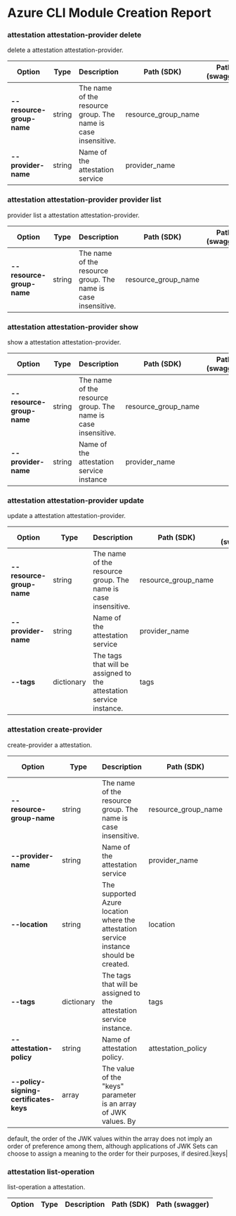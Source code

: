 # Azure CLI Module Creation Report

### attestation attestation-provider delete

delete a attestation attestation-provider.

|Option|Type|Description|Path (SDK)|Path (swagger)|
|------|----|-----------|----------|--------------|
|**--resource-group-name**|string|The name of the resource group. The name is case insensitive.|resource_group_name|
|**--provider-name**|string|Name of the attestation service|provider_name|
### attestation attestation-provider provider list

provider list a attestation attestation-provider.

|Option|Type|Description|Path (SDK)|Path (swagger)|
|------|----|-----------|----------|--------------|
|**--resource-group-name**|string|The name of the resource group. The name is case insensitive.|resource_group_name|
### attestation attestation-provider show

show a attestation attestation-provider.

|Option|Type|Description|Path (SDK)|Path (swagger)|
|------|----|-----------|----------|--------------|
|**--resource-group-name**|string|The name of the resource group. The name is case insensitive.|resource_group_name|
|**--provider-name**|string|Name of the attestation service instance|provider_name|
### attestation attestation-provider update

update a attestation attestation-provider.

|Option|Type|Description|Path (SDK)|Path (swagger)|
|------|----|-----------|----------|--------------|
|**--resource-group-name**|string|The name of the resource group. The name is case insensitive.|resource_group_name|
|**--provider-name**|string|Name of the attestation service|provider_name|
|**--tags**|dictionary|The tags that will be assigned to the attestation service instance.|tags|
### attestation create-provider

create-provider a attestation.

|Option|Type|Description|Path (SDK)|Path (swagger)|
|------|----|-----------|----------|--------------|
|**--resource-group-name**|string|The name of the resource group. The name is case insensitive.|resource_group_name|
|**--provider-name**|string|Name of the attestation service|provider_name|
|**--location**|string|The supported Azure location where the attestation service instance should be created.|location|
|**--tags**|dictionary|The tags that will be assigned to the attestation service instance.|tags|
|**--attestation-policy**|string|Name of attestation policy.|attestation_policy|
|**--policy-signing-certificates-keys**|array|The value of the "keys" parameter is an array of JWK values.  By
default, the order of the JWK values within the array does not imply
an order of preference among them, although applications of JWK Sets
can choose to assign a meaning to the order for their purposes, if
desired.|keys|
### attestation list-operation

list-operation a attestation.

|Option|Type|Description|Path (SDK)|Path (swagger)|
|------|----|-----------|----------|--------------|